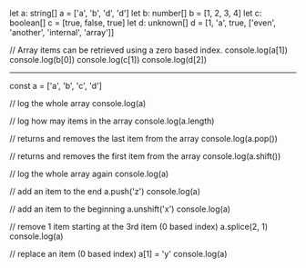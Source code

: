
let a: string[]
a = ['a', 'b', 'd', 'd']
let b: number[]
b = [1, 2, 3, 4]
let c: boolean[]
c = [true, false, true]
let d: unknown[]
d = [1, 'a', true, ['even', 'another', 'internal', 'array']]

// Array items can be retrieved using a zero based index.
console.log(a[1])
console.log(b[0])
console.log(c[1])
console.log(d[2])



----------


const a = ['a', 'b', 'c', 'd']

// log the whole array
console.log(a)

// log how may items in the array
console.log(a.length)

// returns and removes the last item from the array
console.log(a.pop())

// returns and removes the first item from the array
console.log(a.shift())

// log the whole array again
console.log(a)

// add an item to the end
a.push('z')
console.log(a)

// add an item to the beginning
a.unshift('x')
console.log(a)

// remove 1 item starting at the 3rd item (0 based index)
a.splice(2, 1)
console.log(a)

// replace an item (0 based index)
a[1] = 'y'
console.log(a)